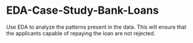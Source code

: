 # EDA-Case-Study-Bank-Loans
Use EDA to analyze the patterns present in the data. This will ensure that the applicants capable of repaying the loan are not rejected.
